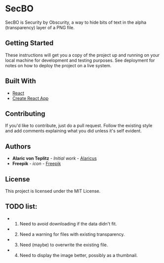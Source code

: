 # SecBO

SecBO is Security by Obscurity, a way to hide bits of text in the alpha (transparency) layer of a PNG file.

## Getting Started

These instructions will get you a copy of the project up and running on your local machine for development and testing purposes. See deployment for notes on how to deploy the project on a live system.

## Built With

* [React](https://github.com/facebook/react)
* [Create React App](https://github.com/facebookincubator/create-react-app)

## Contributing

If you'd like to contribute, just do a pull request. Follow the existing style and add comments explaining what you did unless it's self evident.

## Authors

* **Alaric von Teplitz** - *Initial work* - [Alaricus](https://github.com/Alaricus/)
* **Freepik** - *icon* - [Freepik](https://www.flaticon.com/authors/freepik) 

## License

This project is licensed under the MIT License.

## TODO list:
* 1. Need to avoid downloading if the data didn't fit.
* 2. Need a warning for files with existing transparency.
* 3. Need (maybe) to overwrite the existing file.
* 4. Need to display the image better, possibly as a thumbnail.
